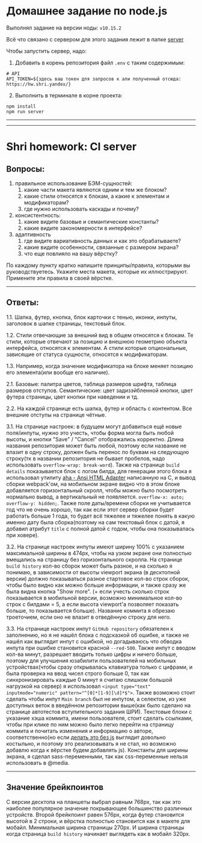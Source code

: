 # Домашнее задание по node.js

Выполнял задание на версии ноды: `v10.15.2`

Всё что связано с сервером для этого задания лежит в папке [server](server/index.js)

Чтобы запустить сервер, надо:
1. Добавить в корень репозитория файл `.env` с таким содержимым:
```
# API
API_TOKEN=${здесь ваш токен для запросов к апи полученный отсюда: https://hw.shri.yandex/}
```

2. Выполнить в терминале в корне проекта:
```
npm install
npm run server
```





---
---

# Shri homework: CI server

## Вопросы:
1. правильное использование БЭМ-сущностей:
    1. какие части макета являются одним и тем же блоком?
    1. какие стили относятся к блокам, а какие к элементам и модификаторам?
    1. где нужно использовать каскады и почему?
1. консистентность:
    1. какие видите базовые и семантические константы?
    1. какие видите закономерности в интерфейсе?
1. адаптивность
    1. где видите вариативность данных и как это обрабатываете?
    1. какие видите особенности, связанные с размером экрана?
    1. что еще повлияло на вашу вёрстку?

По каждому пункту кратко напишите принципы/правила, которыми вы руководствуетесь. Укажите места макета, которые их иллюстрируют. Примените эти правила в своей вёрстке.

---

## Ответы:
1.1. Шапка, футер, кнопка, блок карточки с тенью, иконки, инпуты, заголовок в шапке страницы, текстовый блок.

1.2. Стили отвечающие за внешний вид в общем относятся к блокам. Те стили, которые отвечают за позицию и внешнюю геометрию объекта интерфейса, относятся к элементам. А стили которые опциональные, зависящие от статуса сущности, относятся к модификаторам.

1.3. Например, когда значение модификатора на блоке меняет позицию его элемента(или вообще его наличие).

2.1. Базовые: палитра цветов, таблица размеров шрифта, таблица размеров отступов. Семантические: цвет задизэйбленной кнопки, цвет футера страницы, цвет кнопки при наведении и тд.

2.2. На каждой странице есть шапка, футер и область с контентом. Все внешние отступы на странице чётные.

3.1. На странице настроек: в будущем могут добавиться ещё новые поля/инпуты, нужно это учесть, чтобы форма могла быть любой высоты, и кнопки "Save" / "Cancel" отображались корректно. Длина названия репозитория может быть любой, поэтому если название не влазит в одну строку, должен быть перенос по буквам на следующую строку(тк в названии репозитория не бывает пробелов, надо использовать `overflow-wrap: break-word`). Также на странице `build details` показывается блок с логом билда, для генерации этого блока я использовал утилиту [aha - Ansi HTML Adapter](https://github.com/theZiz/aha) написанную на C, и вывод сборки webpack'ом, на мобильном экране видно что в этом блоке добавляется горизонтальный скролл, чтобы можно было посмотреть нормально вывод, а вертикальный не появляется. `overflow-x: auto; overflow-y: hidden;`. Также поле даты/времени сборки не учитывается год что не очень хорошо, так как если этот сервер сборки будет работать больше 1 года, то будет всё тяжелее и тяжелее понять в какую именно дату была сборка(поэтому на сам текстовый блок с датой, я добавил атрибут `title` с полной датой с годом, чтобы она показывалась при ховере).

3.2. На странице настроек инпуты имеют ширину 100% с указанием максимальной ширины в 474px, чтобы на узком экране они полностью вмещались на страницу без горизонтального скролла. На странице `build history` кол-во сборок может быть разное, и на сколько я понимаю, в зависимости от высоты viewport экрана (в десктопной версии) должно показываться разное стартовое кол-во строк сборок, чтобы было видно как можно больше информации, и также сразу же была видна кнопка "Show more". (+ если учесть сколько строк показывается в мобильной версии, возможно минимальное кол-во строк с билдами = 5, а если высота viewport'a позволяет показать больше, то показывается больше). Название коммита я обрезаю троеточием, если оно не влазит в отведённую строку для него.

3.3. На странице настроек инпут `GitHub repository` обязателен к заполнению, но я не нашёл блока с подсказкой об ошибке, и также не нашёл как выглядит инпут с ошибкой, но догадываюсь что обводка инпута при ошибке становится красной `--red-500`. Также инпут с вводом кол-ва минут, разрешает вводить только цифры и ничего больше, поэтому для улучшения юзабилити пользователей на мобильных устройствах(чтобы сразу открывалась клавиатура только с цифрами, и была проверка на ввод чисел строго больше 0, так как синхронизировать каждые 0 минут я считаю слишком большой нагрузкой на сервер) я использовал `<input type="text" inputmode="numeric" pattern="^[0]*[1-9][\d]*$">`. Также возможно стоит сделать чтобы инпут `Main branch` был не инпутом, а селектом, из уже доступных веток в введённом репозитории выше(как было сделано на странице автотестов вступительного задания ШРИ). Текстовые блоки с указание хэша коммита, имени пользователя, стоит сделать ссылками, чтобы при клике по ним можно было легко перейти на страницу коммита и почитать изменения и информацию о авторе, соответственно(но если [делать это без js](https://css-tricks.com/nested-links/) выглядит довольно костыльно, и поэтому это реализовывать я не стал, но возможно добавлю когда к вёрстке будем добавлять js). Константы для ширины экрана, я сделал sass-переменными, так как css-переменные нельзя использовать в @media.

---
## Значение брейкпоинтов
С версии десктопа на планшеты выбрал равным 768px, так как это наиболее популярное значение покрывающее большинство различных устройств. Второй брейкпоинт равен 576px, когда футер становится высотой в 2 строки, и вёрстка полностью становится как в макете для мобайл. Минимальная ширина страницы 270px. И ширина страницы когда страница `build history` начинает выглядеть как в мобайл 320px.